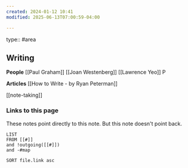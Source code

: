 ```yaml
---
created: 2024-01-12 10:41
modified: 2025-06-13T07:00:59-04:00

---
```

type:: #area 

## Writing

**People**
[[Paul Graham]]
[[Joan Westenberg]]
[[Lawrence Yeo]]
P

**Articles**
[[How to Write - by Ryan Peterman]]


[[note-taking]]


### Links to this page
These notes point directly to this note. But this note doesn't point back.
```dataview
LIST
FROM [[#]]
and !outgoing([[#]])
and -#map

SORT file.link asc
```
